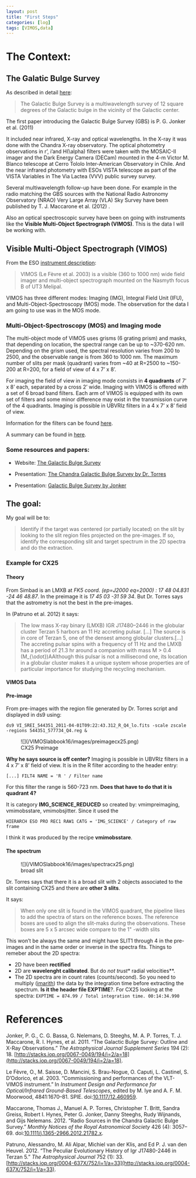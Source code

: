 ```yaml
---
layout: post
title: "First Steps"
categories: [log]
tags: [VIMOS,data]
---
```


# The Context:

## The Galatic Bulge Survey

As described in detail [here](https://personal.sron.nl/~peterj/gbs/index.html):

> The Galactic Bulge Survey is a multiwavelength survey of 12 square degrees of the Galactic bulge in the vicinity of the Galactic center.

The first paper introducing the Galactic Bulge Survey (GBS) is <span class="citation" data-cites="jonker11">P. G. Jonker et al. (2011)</span>

It included near infrared, X-ray and optical wavelengths. In the X-ray it was done with the Chandra X-ray observatory. The optical photometry observations in r’, i’and H<span class="math inline">\(\alpha\)</span> filters were taken with the MOSAIC-II imager and the Dark Energy Camera (DECam) mounted in the 4-m Victor M. Blanco telescope at Cerro Tololo Inter-American Observatory in Chile. And the near infrared photometry with ESOs VISTA telescope as part of the VISTA Variables in The Via Lactea (VVV) public survey survey.

Several multiwavelength follow-up have been done. For example in the radio matching the GBS sources with the National Radio Astronomy Observatory (NRAO) Very Large Array (VLA) Sky Survey have been published by <span class="citation" data-cites="Maccarone11112012">T. J. Maccarone et al. (2012)</span> .

Also an optical spectroscopic survey have been on going with instruments like the **Visible Multi-Object Spectrograph (VIMOS)**. This is the data I will be working with.

## Visible Multi-Object Spectrograph (VIMOS)

From the ESO [instrument description](http://www.eso.org/sci/facilities/paranal/instruments/vimos.html):

> VIMOS <span class="citation" data-cites="vimospaper2003">(Le Fèvre et al. 2003)</span> is a visible (360 to 1000 nm) wide field imager and multi-object spectrograph mounted on the Nasmyth focus B of UT3 Melipal.

VIMOS has three different modes: Imaging (IMG), Integral Field Unit (IFU), and Multi-Object-Spectroscopy (MOS) mode. The observation for the data I am going to use was in the MOS mode.

### Multi-Object-Spectroscopy (MOS) and Imaging mode

The multi-object mode of VIMOS uses grisms (6 grating prism) and masks, that depending on location, the spectral range can be up to ~370-620 nm. Depending on the grism used, the spectral resolution varies from 200 to 2500, and the observable range is from 360 to 1000 nm. The maximum number of slits per mask (quadrant) varies from ~40 at R=2500 to ~150-200 at R=200, for a field of view of 4 x 7’ x 8’.

For imaging the field of view in imaging mode consists in **4 quadrants** of 7’ x 8’ each, separated by a cross 2’ wide. Imaging with VIMOS is offered with a set of 6 broad band filters. Each arm of VIMOS is equipped with its own set of filters and some minor difference may exist in the transmission curve of the 4 quadrants. Imaging is possible in UBVRIz filters in a 4 x 7’ x 8’ field of view.

Information for the filters can be found [here](http://svo2.cab.inta-csic.es/svo/theory/fps3/index.php?id=Paranal/VIMOS.R&&mode=browse&gname=Paranal&gname2=VIMOS#filter).

A summary can be found in [here](http://www.eso.org/sci/facilities/paranal/instruments/vimos/inst/mos.html).

### Some resources and papers:

*   Website: [The Galactic Bulge Survey](https://personal.sron.nl/~peterj/gbs/index.html)

*   Presentation: [The Chandra Galactic Bulge Survey by Dr. Torres](http://cxc.harvard.edu/symposium_2014/presentations/macTalks/Nov21/Torres_Manuel.pdf)

*   Presentation: [Galactic Bulge Survey by Jonker](http://cxc.cfa.harvard.edu/ChandraDecade/PDFs/Jonker_11.pdf)

## The goal:

My goal will be to:

> Identify if the target was centered (or partially located) on the slit by looking to the slit region files projected on the pre-images. If so, identify the corresponding slit and target spectrum in the 2D spectra and do the extraction.

### Example for CX25

#### Theory

From Simbad is an LMXB at _FK5 coord. (ep=J2000 eq=2000) : 17 48 04.831 -24 46 48.87_. In the preimage it is _17 45 03 -31 59 34_. But Dr. Torres says that the astrometry is not the best in the pre-images.

In <span class="citation" data-cites="patruno12cx25">(Patruno et al. 2012)</span> it says:

> The low mass X-ray binary (LMXB) IGR J17480–2446 in the globular cluster Terzan 5 harbors an 11 Hz accreting pulsar. […] The source is in core of Terzan 5, one of the densest among globular clusters.[…] The accreting pulsar spins with a frequency of 11 Hz and the LMXB has a period of 21.3 hr around a companion with mass M > 0.4 <span class="math inline">\(M_{\odot}\)</span>AAlthough this pulsar is not a millisecond one, its location in a globular cluster makes it a unique system whose properties are of particular importance for studying the recycling mechanism.

#### VIMOS Data

#### **Pre-image**

From pre-images with the region file generated by Dr. Torres script and displayed in ds9 using:

`ds9 VI_SREI_544351_2011-04-01T09:22:43.312_R_Q4_lo.fits -scale zscale -regions 544351_577734_Q4.reg &`

<figure>![](/VIMOSlabbook16/images/preimagecx25.png)

<figcaption>CX25 Preimage</figcaption>

</figure>

**Why he says source is off center?** Imaging is possible in UBVRIz filters in a 4 x 7’ x 8’ field of view. It is in the R filter according to the header entry:

`[...] FILT4 NAME = 'R ' / Filter name`

For this filter the range is 560-723 nm. **Does that have to do that it is quadrant 4?**

It is category **IMG_SCIENCE_REDUCED** so created by: vmimpreimaging, vmimobsstare, vmimobsjitter. Since it used the

`HIERARCH ESO PRO REC1 RAW1 CATG = 'IMG_SCIENCE' / Category of raw frame`

I think it was produced by the recipe **vmimobsstare**.

#### **The spectrum**

<figure>![](/VIMOSlabbook16/images/spectracx25.png)

<figcaption>broad slit</figcaption>

</figure>

Dr. Torres says that there it is a broad slit with 2 objects associated to the slit containing CX25 and there are **other 3 slits**.

It says:

> When only one slit is found in the VIMOS quadrant, the pipeline likes to add the spectra of stars on the reference boxes. The reference boxes are used to align the slit-maks during the observations. These boxes are 5 x 5 arcsec wide compare to the 1" -width slits

This won’t be always the same and might have SLIT1 through 4 in the pre-images and in the same order or inverse in the spectra fits. Things to remeber about the 2D spectra:

*   2D have been **rectified**
*   2D are **wavelenght calibrated**. But do **not* trust** radial velocities**.
*   The 2D spectra are in count rates (counts/second). So you need to multiply ([imarith](http://stsdas.stsci.edu/cgi-bin/gethelp.cgi?imarith)) the data by the integration time before extracting the spectrum. **Is it the header file EXPTIME**?. For CX25 looking at the spectra: `EXPTIME = 874.99 / Total integration time. 00:14:34.990`

# References

<div id="refs" class="references">

<div id="ref-jonker11">

Jonker, P. G., C. G. Bassa, G. Nelemans, D. Steeghs, M. A. P. Torres, T. J. Maccarone, R. I. Hynes, et al. 2011\. “The Galactic Bulge Survey: Outline and X-Ray Observations.” _The Astrophysical Journal Supplement Series_ 194 (2): 18\. [http://stacks.iop.org/0067-0049/194/i=2/a=18](http://stacks.iop.org/0067-0049/194/i=2/a=18).

</div>

<div id="ref-vimospaper2003">

Le Fèvre, O., M. Saisse, D. Mancini, S. Brau-Nogue, O. Caputi, L. Castinel, S. D’Odorico, et al. 2003\. “Commissioning and performances of the VLT-VIMOS instrument.” In _Instrument Design and Performance for Optical/Infrared Ground-Based Telescopes_, edited by M. Iye and A. F. M. Moorwood, 4841:1670–81\. SPIE. doi:[10.1117/12.460959](https://doi.org/10.1117/12.460959).

</div>

<div id="ref-Maccarone11112012">

Maccarone, Thomas J., Manuel A. P. Torres, Christopher T. Britt, Sandra Greiss, Robert I. Hynes, Peter G. Jonker, Danny Steeghs, Rudy Wijnands, and Gijs Nelemans. 2012\. “Radio Sources in the Chandra Galactic Bulge Survey.” _Monthly Notices of the Royal Astronomical Society_ 426 (4): 3057–69\. doi:[10.1111/j.1365-2966.2012.21782.x](https://doi.org/10.1111/j.1365-2966.2012.21782.x).

</div>

<div id="ref-patruno12cx25">

Patruno, Alessandro, M. Ali Alpar, Michiel van der Klis, and Ed P. J. van den Heuvel. 2012\. “The Peculiar Evolutionary History of Igr J17480-2446 in Terzan 5.” _The Astrophysical Journal_ 752 (1): 33\. [http://stacks.iop.org/0004-637X/752/i=1/a=33](http://stacks.iop.org/0004-637X/752/i=1/a=33).

</div>

</div>

</div>


</article>

</div>

</div>

